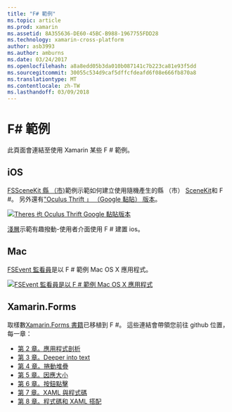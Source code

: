 ```yaml
---
title: "F# 範例"
ms.topic: article
ms.prod: xamarin
ms.assetid: 8A355636-DE60-45BC-B988-1967755FDD28
ms.technology: xamarin-cross-platform
author: asb3993
ms.author: amburns
ms.date: 03/24/2017
ms.openlocfilehash: a8a8edd05b3da010b087141c7b223ca81e93f5dd
ms.sourcegitcommit: 30055c534d9caf5dffcfdeafd6f08e666fb870a8
ms.translationtype: MT
ms.contentlocale: zh-TW
ms.lasthandoff: 03/09/2018
---
```

# <a name="f-samples"></a>F# 範例

此頁面會連結至使用 Xamarin 某些 F # 範例。

## <a name="ios"></a>iOS

[FSSceneKit 縣 （市)](https://developer.xamarin.com/samples/monotouch/ios8/FSSceneKit/)範例示範如何建立使用隨機產生的縣 （市） [SceneKit](https://developer.xamarin.com/api/namespace/SceneKit/)和 F #。 另外還有["Oculus Thrift 」 （Google 黏貼） 版本](https://developer.xamarin.com/samples/monotouch/ios8/SceneKitFSharp/)。

[![](samples-images/fxscenekit-sml.png "Theres 也 Oculus Thrift Google 黏貼版本")](samples-images/fxscenekit.png#lightbox)

[淺層](https://github.com/dvdsgl/shallow)示範有趣撥動-使用者介面使用 F # 建置 ios。

## <a name="mac"></a>Mac

[FSEvent 監看員](https://developer.xamarin.com/samples/mac/FSEvents/)是以 F # 範例 Mac OS X 應用程式。

[![](samples-images/fsevents-sml.png "FSEvent 監看員是以 F # 範例 Mac OS X 應用程式")](samples-images/fsevents.png#lightbox)

## <a name="xamarinforms"></a>Xamarin.Forms

取樣數[Xamarin.Forms 書籍](~/xamarin-forms/creating-mobile-apps-xamarin-forms/index.md)已移植到 F #。 這些連結會帶領您前往 github 位置，每一章：

- [第 2 章。應用程式剖析](https://github.com/xamarin/xamarin-forms-book-samples/tree/master/Chapter02/FS)
- [第 3 章。Deeper into text](https://github.com/xamarin/xamarin-forms-book-samples/tree/master/Chapter03/FS)
- [第 4 章。捲動堆疊](https://github.com/xamarin/xamarin-forms-book-samples/tree/master/Chapter04/FS)
- [第 5 章。因應大小](https://github.com/xamarin/xamarin-forms-book-samples/tree/master/Chapter05/FS)
- [第 6 章。按鈕點擊](https://github.com/xamarin/xamarin-forms-book-samples/tree/master/Chapter06/FS)
- [第 7 章。XAML 與程式碼](https://github.com/xamarin/xamarin-forms-book-samples/tree/master/Chapter07/FS/CodePlusXaml)
- [第 8 章。程式碼和 XAML 搭配](https://github.com/xamarin/xamarin-forms-book-samples/tree/master/Chapter08/FS/XamlKeypad)

